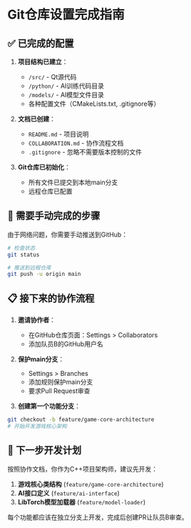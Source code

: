 # Git仓库设置完成指南

## ✅ 已完成的配置

1. **项目结构已建立**：
   - `/src/` - Qt源代码
   - `/python/` - AI训练代码目录
   - `/models/` - AI模型文件目录
   - 各种配置文件（CMakeLists.txt, .gitignore等）

2. **文档已创建**：
   - `README.md` - 项目说明
   - `COLLABORATION.md` - 协作流程文档
   - `.gitignore` - 忽略不需要版本控制的文件

3. **Git仓库已初始化**：
   - 所有文件已提交到本地main分支
   - 远程仓库已配置

## 🔄 需要手动完成的步骤

由于网络问题，你需要手动推送到GitHub：

```bash
# 检查状态
git status

# 推送到远程仓库
git push -u origin main
```

## 📋 接下来的协作流程

1. **邀请协作者**：
   - 在GitHub仓库页面：Settings > Collaborators
   - 添加队员B的GitHub用户名

2. **保护main分支**：
   - Settings > Branches
   - 添加规则保护main分支
   - 要求Pull Request审查

3. **创建第一个功能分支**：
```bash
git checkout -b feature/game-core-architecture
# 开始开发游戏核心架构
```

## 🎯 下一步开发计划

按照协作文档，你作为C++项目架构师，建议先开发：

1. **游戏核心类结构** (`feature/game-core-architecture`)
2. **AI接口定义** (`feature/ai-interface`)
3. **LibTorch模型加载器** (`feature/model-loader`)

每个功能都应该在独立分支上开发，完成后创建PR让队员B审查。
